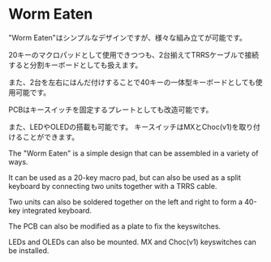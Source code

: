 # Worm Eaten

"Worm Eaten"はシンプルなデザインですが、様々な組み立てが可能です。

20キーのマクロパッドとして使用できつつも、2台揃えてTRRSケーブルで接続すると分割キーボードとしても扱えます。

また、2台を左右にはんだ付けすることで40キーの一体型キーボードとしても使用可能です。

PCBはキースイッチを固定するプレートとしても改造可能です。

また、LEDやOLEDの搭載も可能です。
キースイッチはMXとChoc(v1)を取り付けることができます。

The "Worm Eaten" is a simple design that can be assembled in a variety of ways.

It can be used as a 20-key macro pad, but can also be used as a split keyboard by connecting two units together with a TRRS cable.

Two units can also be soldered together on the left and right to form a 40-key integrated keyboard.

The PCB can also be modified as a plate to fix the keyswitches.

LEDs and OLEDs can also be mounted.
MX and Choc(v1) keyswitches can be installed.

<!---

## 組み立て方



### 1.基板の表裏を確認する

表
<img src = "https://github.com/takashicompany/worm_eaten/blob/master/images/build/IMG_2991.jpg?raw=true" width="600px"/>

裏
<img src = "https://github.com/takashicompany/worm_eaten/blob/master/images/build/IMG_2992.jpg?raw=true" width="600px"/>

### 2. ダイオードのはんだ付け

ダイオードをはんだ付けします。  
スルーホール型とSMD型に対応しています。
<img src = "https://github.com/takashicompany/worm_eaten/blob/master/images/build/IMG_3068.jpg?raw=true" width="600px"/>

ダイオードは`|◁`のマークの縦の線とダイオード中央部の黒い線の向きが合うように配置します。  
ダイオードをPCBの表面に取り付ける際は
<img src = "https://github.com/takashicompany/worm_eaten/blob/master/images/build/IMG_3069.jpg?raw=true" width="600px"/>


<img src = "https://github.com/takashicompany/worm_eaten/blob/master/images/build/IMG_.jpg?raw=true" width="600px"/>
<img src = "https://github.com/takashicompany/worm_eaten/blob/master/images/build/IMG_.jpg?raw=true" width="600px"/>
<img src = "https://github.com/takashicompany/worm_eaten/blob/master/images/build/IMG_.jpg?raw=true" width="600px"/>
<img src = "https://github.com/takashicompany/worm_eaten/blob/master/images/build/IMG_.jpg?raw=true" width="600px"/>
<img src = "https://github.com/takashicompany/worm_eaten/blob/master/images/build/IMG_.jpg?raw=true" width="600px"/>
<img src = "https://github.com/takashicompany/worm_eaten/blob/master/images/build/IMG_.jpg?raw=true" width="600px"/>
<img src = "https://github.com/takashicompany/worm_eaten/blob/master/images/build/IMG_.jpg?raw=true" width="600px"/>
<img src = "https://github.com/takashicompany/worm_eaten/blob/master/images/build/IMG_.jpg?raw=true" width="600px"/>
<img src = "https://github.com/takashicompany/worm_eaten/blob/master/images/build/IMG_.jpg?raw=true" width="600px"/>
<img src = "https://github.com/takashicompany/worm_eaten/blob/master/images/build/IMG_.jpg?raw=true" width="600px"/>
<img src = "https://github.com/takashicompany/worm_eaten/blob/master/images/build/IMG_.jpg?raw=true" width="600px"/>
<img src = "https://github.com/takashicompany/worm_eaten/blob/master/images/build/IMG_.jpg?raw=true" width="600px"/>
<img src = "https://github.com/takashicompany/worm_eaten/blob/master/images/build/IMG_.jpg?raw=true" width="600px"/>
<img src = "https://github.com/takashicompany/worm_eaten/blob/master/images/build/IMG_.jpg?raw=true" width="600px"/>
<img src = "https://github.com/takashicompany/worm_eaten/blob/master/images/build/IMG_.jpg?raw=true" width="600px"/>
<img src = "https://github.com/takashicompany/worm_eaten/blob/master/images/build/IMG_.jpg?raw=true" width="600px"/>
<img src = "https://github.com/takashicompany/worm_eaten/blob/master/images/build/IMG_.jpg?raw=true" width="600px"/>
<img src = "https://github.com/takashicompany/worm_eaten/blob/master/images/build/IMG_.jpg?raw=true" width="600px"/>
<img src = "https://github.com/takashicompany/worm_eaten/blob/master/images/build/IMG_.jpg?raw=true" width="600px"/>
<img src = "https://github.com/takashicompany/worm_eaten/blob/master/images/build/IMG_.jpg?raw=true" width="600px"/>
<img src = "https://github.com/takashicompany/worm_eaten/blob/master/images/build/IMG_.jpg?raw=true" width="600px"/>
<img src = "https://github.com/takashicompany/worm_eaten/blob/master/images/build/IMG_.jpg?raw=true" width="600px"/>
<img src = "https://github.com/takashicompany/worm_eaten/blob/master/images/build/IMG_.jpg?raw=true" width="600px"/>
<img src = "https://github.com/takashicompany/worm_eaten/blob/master/images/build/IMG_.jpg?raw=true" width="600px"/>
<img src = "https://github.com/takashicompany/worm_eaten/blob/master/images/build/IMG_.jpg?raw=true" width="600px"/>
<img src = "https://github.com/takashicompany/worm_eaten/blob/master/images/build/IMG_.jpg?raw=true" width="600px"/>
<img src = "https://github.com/takashicompany/worm_eaten/blob/master/images/build/IMG_.jpg?raw=true" width="600px"/>
<img src = "https://github.com/takashicompany/worm_eaten/blob/master/images/build/IMG_.jpg?raw=true" width="600px"/>
<img src = "https://github.com/takashicompany/worm_eaten/blob/master/images/build/IMG_.jpg?raw=true" width="600px"/>
<img src = "https://github.com/takashicompany/worm_eaten/blob/master/images/build/IMG_.jpg?raw=true" width="600px"/>
<img src = "https://github.com/takashicompany/worm_eaten/blob/master/images/build/IMG_.jpg?raw=true" width="600px"/>
<img src = "https://github.com/takashicompany/worm_eaten/blob/master/images/build/IMG_.jpg?raw=true" width="600px"/>
<img src = "https://github.com/takashicompany/worm_eaten/blob/master/images/build/IMG_.jpg?raw=true" width="600px"/>
<img src = "https://github.com/takashicompany/worm_eaten/blob/master/images/build/IMG_.jpg?raw=true" width="600px"/>
<img src = "https://github.com/takashicompany/worm_eaten/blob/master/images/build/IMG_.jpg?raw=true" width="600px"/>
<img src = "https://github.com/takashicompany/worm_eaten/blob/master/images/build/IMG_.jpg?raw=true" width="600px"/>
<img src = "https://github.com/takashicompany/worm_eaten/blob/master/images/build/IMG_.jpg?raw=true" width="600px"/>
<img src = "https://github.com/takashicompany/worm_eaten/blob/master/images/build/IMG_.jpg?raw=true" width="600px"/>
<img src = "https://github.com/takashicompany/worm_eaten/blob/master/images/build/IMG_.jpg?raw=true" width="600px"/>
<img src = "https://github.com/takashicompany/worm_eaten/blob/master/images/build/IMG_.jpg?raw=true" width="600px"/>
<img src = "https://github.com/takashicompany/worm_eaten/blob/master/images/build/IMG_.jpg?raw=true" width="600px"/>
<img src = "https://github.com/takashicompany/worm_eaten/blob/master/images/build/IMG_.jpg?raw=true" width="600px"/>
<img src = "https://github.com/takashicompany/worm_eaten/blob/master/images/build/IMG_.jpg?raw=true" width="600px"/>
<img src = "https://github.com/takashicompany/worm_eaten/blob/master/images/build/IMG_.jpg?raw=true" width="600px"/>
<img src = "https://github.com/takashicompany/worm_eaten/blob/master/images/build/IMG_.jpg?raw=true" width="600px"/>
<img src = "https://github.com/takashicompany/worm_eaten/blob/master/images/build/IMG_.jpg?raw=true" width="600px"/>
<img src = "https://github.com/takashicompany/worm_eaten/blob/master/images/build/IMG_.jpg?raw=true" width="600px"/>
<img src = "https://github.com/takashicompany/worm_eaten/blob/master/images/build/IMG_.jpg?raw=true" width="600px"/>
<img src = "https://github.com/takashicompany/worm_eaten/blob/master/images/build/IMG_.jpg?raw=true" width="600px"/>
<img src = "https://github.com/takashicompany/worm_eaten/blob/master/images/build/IMG_.jpg?raw=true" width="600px"/>
<img src = "https://github.com/takashicompany/worm_eaten/blob/master/images/build/IMG_.jpg?raw=true" width="600px"/>
<img src = "https://github.com/takashicompany/worm_eaten/blob/master/images/build/IMG_.jpg?raw=true" width="600px"/>
<img src = "https://github.com/takashicompany/worm_eaten/blob/master/images/build/IMG_.jpg?raw=true" width="600px"/>
<img src = "https://github.com/takashicompany/worm_eaten/blob/master/images/build/IMG_.jpg?raw=true" width="600px"/>
<img src = "https://github.com/takashicompany/worm_eaten/blob/master/images/build/IMG_.jpg?raw=true" width="600px"/>
<img src = "https://github.com/takashicompany/worm_eaten/blob/master/images/build/IMG_.jpg?raw=true" width="600px"/>
<img src = "https://github.com/takashicompany/worm_eaten/blob/master/images/build/IMG_.jpg?raw=true" width="600px"/>
<img src = "https://github.com/takashicompany/worm_eaten/blob/master/images/build/IMG_.jpg?raw=true" width="600px"/>

--->
